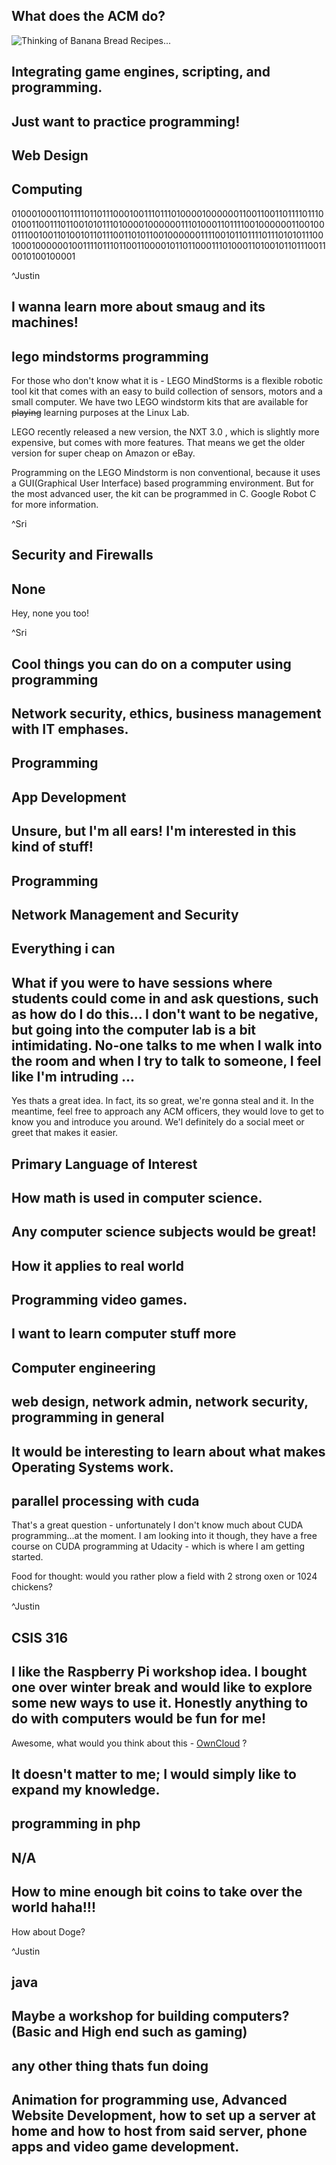 
## What does the ACM do?
![Thinking of Banana Bread Recipes...](http://i.imgur.com/4sG6Os0.png)

## Integrating game engines, scripting, and programming.

## Just want to practice programming!

## Web Design


## Computing
010001000110111101101110001001110111010000100000011001100110111101110010011001110110010101110100001000000111010001101111001000000110010001110010011010010110111001101011001000000111100101101111011101010111001000100000010011110111011001100001011011000111010001101001011011100110010100100001

^Justin

## I wanna learn more about smaug and its machines!


## lego mindstorms programming
For those who don't know what it is - LEGO MindStorms is a flexible robotic tool kit that comes with an easy to build collection of sensors, motors and a small computer. We have two LEGO windstorm kits that are available for ~~playing~~ learning purposes at the Linux Lab. 

LEGO recently released a new version, the NXT 3.0 , which is slightly more expensive, but comes with more features. That means we get the older version for super cheap on Amazon or eBay. 

Programming on the LEGO Mindstorm is non conventional, because it uses a GUI(Graphical User Interface) based programming environment. But for the most advanced user, the kit can be programmed in C. Google Robot C for more information.

^Sri

## Security and Firewalls

## None
Hey, none you too!

^Sri


## Cool things you can do on a computer using programming

## Network security, ethics, business management with IT emphases.

## Programming

## App Development

## Unsure, but I'm all ears! I'm interested in this kind of stuff!

## Programming

## Network Management and Security

## Everything i can

## What if you were to have sessions where students could come in and ask questions, such as how do I do this... I don't want to be negative, but going into the computer lab is a bit intimidating. No-one talks to me when I walk into the room and when I try to talk to someone, I feel like I'm intruding ...

Yes thats a great idea. In fact, its so great, we're gonna steal and it. In the meantime, feel free to approach any ACM officers, they would love to get to know you and introduce you around. We'l definitely do a social meet or greet that makes it easier.

## Primary Language of Interest

## How math is used in computer science.

## Any computer science subjects would be great!

## How it applies to real world

## Programming video games.

## I want to learn computer stuff more

## Computer engineering

## web design, network admin, network security, programming in general

## It would be interesting to learn about what makes Operating Systems work.

## parallel processing with cuda
That's a great question - unfortunately I don't know much about CUDA programming...at the moment. I am looking into it though, they have a free course on CUDA programming at Udacity - which is where I am getting started.

Food for thought: would you rather plow a field with 2 strong oxen or 1024 chickens? 

^Justin

## CSIS 316

## I like the Raspberry Pi workshop idea. I bought one over winter break and would like to explore some new ways to use it. Honestly anything to do with computers would be fun for me!

Awesome, what would you think about this - [OwnCloud](owncloud.org) ?
## It doesn't matter to me; I would simply like to expand my knowledge.

## programming in php

## N/A

## How to mine enough bit coins to take over the world haha!!!
How about Doge?

^Justin

## java

## Maybe a workshop for building computers? (Basic and High end such as gaming)

## any other thing thats fun doing

## Animation for programming use, Advanced Website Development, how to set up a server at home and how to host from said server, phone apps and video game development.
